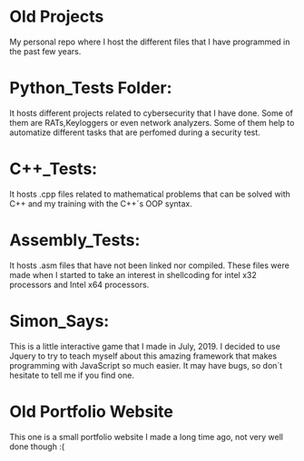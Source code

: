 # Old Projects
My personal repo where I host the different files that I have programmed in the past few years.

# Python_Tests Folder: 
It hosts different projects related to cybersecurity that I have done. Some of them are RATs,Keyloggers or even network analyzers. Some of them help to automatize different tasks that are perfomed during a security test.

# C++_Tests: 
It hosts .cpp files related to mathematical problems that can be solved with C++ and my training with the C++´s OOP syntax.
# Assembly_Tests: 
It hosts .asm files that have not been linked nor compiled. These files were made when I started to take an interest in shellcoding for intel x32 processors and Intel x64 processors.
# Simon_Says: 
This is a little interactive game that I made in July, 2019. I decided to use Jquery to try to teach myself about this amazing framework that makes programming with JavaScript so much easier. It may have bugs, so don´t hesitate to tell me if you find one.
# Old Portfolio Website
This one is a small portfolio website I made a long time ago, not very well done though :(

